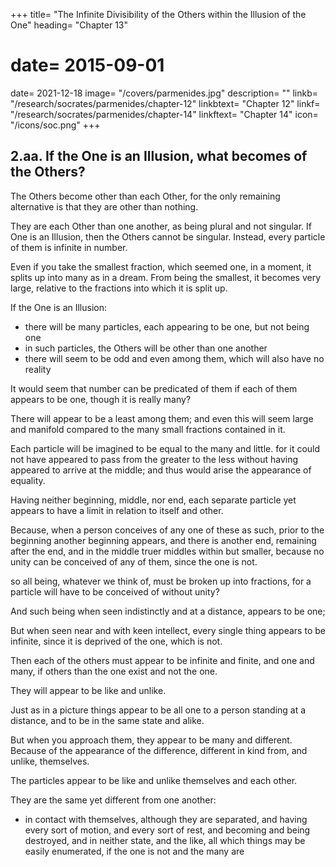 +++
title= "The Infinite Divisibility of the Others within the Illusion of the One"
heading= "Chapter 13"
# date= 2015-09-01
date= 2021-12-18
image= "/covers/parmenides.jpg"
description= ""
linkb= "/research/socrates/parmenides/chapter-12"
linkbtext= "Chapter 12"
linkf= "/research/socrates/parmenides/chapter-14"
linkftext= "Chapter 14"
icon= "/icons/soc.png"
+++


## 2.aa. If the One is an Illusion, what becomes of the Others?

<!-- The Others must surely be; for if they, like the one, were not, we could not be now speaking of them. -->

<!-- But to speak of the others implies difference—the terms 'other' and 'different' are synonymous?

Other means other than other, and different, different from the different?

Then, if there are to be others, there is something than which they will be other?

And what can that be?—for if the one is not, they will not be other than the one. -->

The Others become other than each Other, for the only remaining alternative is that they are other than nothing.

They are each Other than one another, as being plural and not singular. If One is an Illusion, then the Others cannot be singular. Instead, every particle of them is infinite in number. 

Even if you take the smallest fraction, which seemed one, in a moment, it splits up <!-- evanesces --> into many as in a dream. From being the smallest, it becomes very large, relative to the fractions into which it is split up.

If the One is an Illusion:
- there will be many particles, each appearing to be one, but not being one
- in such particles, the Others will be other than one another<!-- , if others are, and the one is not? -->
- there will seem to be odd and even among them, which will also have no reality

It would seem that number can be predicated of them if each of them appears to be one, though it is really many?

There will appear to be a least among them; and even this will seem large and manifold compared to the many small fractions contained in it.

Each particle will be imagined to be equal to the many and little. for it could not have appeared to pass from the greater to the less without having appeared to arrive at the middle; and thus would arise the appearance of equality.

Having neither beginning, middle, nor end, each separate particle yet appears to have a limit in relation to itself and other.

Because, when a person conceives of any one of these as such, prior to the beginning another beginning appears, and there is another end, remaining after the end, and in the middle truer middles within but smaller, because no unity can be conceived of any of them, since the one is not.

so all being, whatever we think of, must be broken up into fractions, for a particle will have to be conceived of without unity?

And such being when seen indistinctly and at a distance, appears to be one; 

But when seen near and with keen intellect, every single thing appears to be infinite, since it is deprived of the one, which is not.

Then each of the others must appear to be infinite and finite, and one and many, if others than the one exist and not the one.

They will appear to be like and unlike.

Just as in a picture things appear to be all one to a person standing at a distance, and to be in the same state and alike.

But when you approach them, they appear to be many and different. Because of the appearance of the difference, different in kind from, and unlike, themselves.

The particles appear to be like and unlike themselves and each other.

They are the same yet different from one another:
- in contact with themselves, although they are separated, and having every sort of motion, and every sort of rest, and becoming and being destroyed, and in neither state, and the like, all which things may be easily enumerated, if the one is not and the many are

